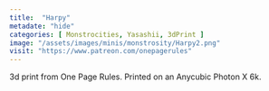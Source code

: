 ```yaml
---
title:  "Harpy"
metadate: "hide"
categories: [ Monstrocities, Yasashii, 3dPrint ]
image: "/assets/images/minis/monstrosity/Harpy2.png"
visit: "https://www.patreon.com/onepagerules"
---
```

3d print from One Page Rules. 
Printed on an Anycubic Photon X 6k.